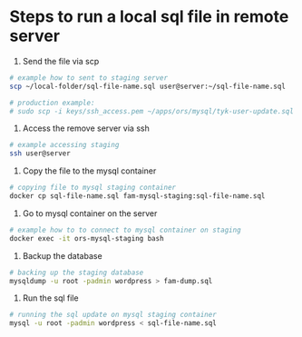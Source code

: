 # Steps to run a local sql file in remote server #

1. Send the file via scp

```sh
# example how to sent to staging server
scp ~/local-folder/sql-file-name.sql user@server:~/sql-file-name.sql

# production example:
# sudo scp -i keys/ssh_access.pem ~/apps/ors/mysql/tyk-user-update.sql ubuntu@129.206.7.180:~/tyk-user-update.sql
```

1. Access the remove server via ssh

```sh
# example accessing staging
ssh user@server
```

1. Copy the file to the mysql container

```sh
# copying file to mysql staging container
docker cp sql-file-name.sql fam-mysql-staging:sql-file-name.sql
```

1. Go to mysql container on the server

```sh
# example how to to connect to mysql container on staging
docker exec -it ors-mysql-staging bash
```

1. Backup the database

```sh
# backing up the staging database
mysqldump -u root -padmin wordpress > fam-dump.sql
```

1. Run the sql file

```sh
# running the sql update on mysql staging container
mysql -u root -padmin wordpress < sql-file-name.sql
```